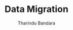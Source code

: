 ---
is_programmatic_layout_7: true
draft: false
title: "Data Migration"
snippet: "Data Migration"
image:
  src: /images/pseo/data-migration.jpg
  alt: "Migration process, project template, project management, team collaboration, productivity, task management"
publishDate: 2024-12-30
category: ""
author: "Tharindu Bandara"
tags:
  - "Teamplates"
  - "ProjectManagement"
  - "Team"
  - "Collaboration"
useCase: "Migration process"
labels: ["Planning","Preparation","Execution","Validation","Optimization" ]
phases: ["Project Planning","Data Assessment & Preparation","Data Migration Execution","Post-Migration Validation","Optimization & Reporting" ]
tasks: ["Define the objectives and scope of the data migration project, including data sources and target systems","Develop a comprehensive project plan, including timelines, resources needed, and key stakeholders","Assess the quality of existing data and identify any data cleansing or transformation requirements","Create a detailed data mapping document that outlines how data will be transferred from the source to the targ","system","Execute the migration process using appropriate tools and techniques, ensuring minimal disruption to operations","Validate the migrated data by comparing it against the original data to ensure accuracy and completeness","Address any discrepancies or issues identified during the validation process","Prepare a post-migration report summarizing the process, outcomes, challenges encountered, and recommendations for future migrations" ]
description: "This template is designed to facilitate the data migration process, ensuring the successful transfer of data from one system to another. It focuses on planning, executing, validating, and optimizing data migration to minimize risks and ensure data integrity."
related: ["inventory-management","quality-assurance-testing","bug-tracking","marketing"]
---